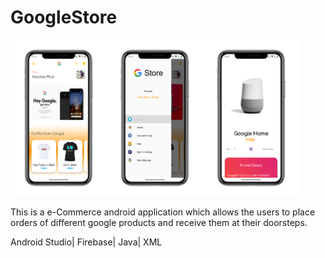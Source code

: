 # GoogleStore

<img src="home.png" height="250"/><img src="menu.png" height="250"/><img src="details.png" height="250"/>
 
This is a e-Commerce android application which allows the users to place orders of different google products and receive them at their doorsteps.

Android Studio| Firebase| Java| XML
